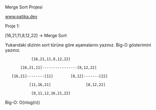 Merge Sort Projesi

www.patika.dev

Proje 1: 

[16,21,11,8,12,22] -> Merge Sort

Yukarıdaki dizinin sort türüne göre aşamalarını yazınız. Big-O gösterimini yazınız.

				[16,21,11,8,12,22]
			
		   [16,21,11]----------------[8,12,22]

	   [16,21]--------[11]        [8,12]-------[22]

               [11,16,21]                [8,12,22]

				[8,11,12,16,21,22]

Big-O: O(nlog(n))